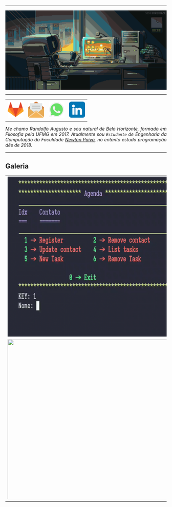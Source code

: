<!DOCTYPE html>


-----

<div align="center">
<img align="center" alt="Header" src="./image/banner.gif">
</div>

-----

<div align="center">
<table>
<tr>
 <td align="center" colspan="11"></td>
</tr> 
<tr>
<td><a href="https://gitlab.com/randolfo-15" target="_blank"><img src="./image/icon/gitlab.png" width="50px" height="50px"/></a>
</td>
<td><a href="mailto:ragnifico@yahoo.com.br" target="_blank" ><img src="./image/icon/email.png" width="50px" height="50px"/></a>
</td>
<td><a href="https://wa.me/5531981059465" target="_blank"><img src="./image/icon/zap.png" width="50px" height="50px"/></a>
</td>

<td><a href="https://www.linkedin.com/in/randolfo-augusto-gonçalves" target="_blank" ><img src="./image/icon/linkedin.png" width="50px" height="50px"/></a>
</td>

</tr>
<tr>
 <td align="center" colspan="11"></td>
</tr> 
</table>
</div>


</div>
<div align="justify">
<i> Me chamo Randolfo Augusto e sou natural de Belo Horizonte, formado em Filosofia pela UFMG em 2017. Atualmente sou <code>Estudante</code> de Engenharia da Computação da Faculdade <a href="https://newtonpaiva.br/" target="_blank">Newton Paiva</a>, no entanto estudo programação dês de 2018</a>.</i><br/>
</div>

-----

## Galeria

<div align="center">
<table>
<tr>

<td><a href="https://github.com/randolfo-15/Agenda_CLI" target="_blank" ><img src="./image/galery/agenda_exe.gif" width="550px" height="500px"/></a>
</td>


<td><a href="https://github.com/randolfo-15/Lotofacil_GUI" target="_blank" ><img src="./image/galery/loto.gif" width="550px" height="500px"/></a>
</td>

</tr>    

<tr>

<td><a href="https://github.com/randolfo-15/Types" target="_blank" ><img src="./image/galery/types.gif" width="550px" height="500px"/></a>
</td>

<td><a href="https://github.com/randolfo-15/Mosaicos" target="_blank" ><img src="./image/galery/mosaicos.gif" width="550px" height="500px"/></a>
</td>

</tr>

</table>
</div>




























